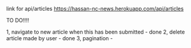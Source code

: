 link for api/articles
https://hassan-nc-news.herokuapp.com/api/articles


TO DO!!!!

1, navigate to new article when this has been submitted - done
2, delete article made by user - done 
3, pagination - 